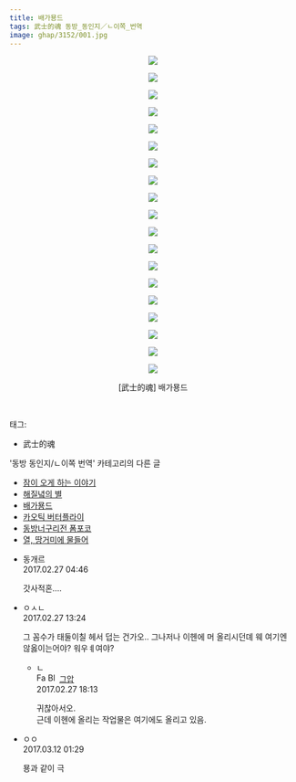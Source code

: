 ```yaml
---
title: 배가묭드
tags: 武士的魂 동방_동인지／ㄴ이쪽_번역
image: ghap/3152/001.jpg
---
```

<div class="article">
<p style="text-align: center; clear: none; float: none;"><img src="{{ site.nasurl }}/ghap/3152/001.jpg"/></p>
<p style="text-align: center; clear: none; float: none;"><img src="{{ site.nasurl }}/ghap/3152/002.jpg"/></p>
<p style="text-align: center; clear: none; float: none;"><img src="{{ site.nasurl }}/ghap/3152/003.jpg"/></p>
<p style="text-align: center; clear: none; float: none;"><img src="{{ site.nasurl }}/ghap/3152/004.jpg"/></p>
<p style="text-align: center; clear: none; float: none;"><img src="{{ site.nasurl }}/ghap/3152/005.jpg"/></p>
<p style="text-align: center; clear: none; float: none;"><img src="{{ site.nasurl }}/ghap/3152/006.jpg"/></p>
<p style="text-align: center; clear: none; float: none;"><img src="{{ site.nasurl }}/ghap/3152/007.jpg"/></p>
<p style="text-align: center; clear: none; float: none;"><img src="{{ site.nasurl }}/ghap/3152/008.jpg"/></p>
<p style="text-align: center; clear: none; float: none;"><img src="{{ site.nasurl }}/ghap/3152/009.jpg"/></p>
<p style="text-align: center; clear: none; float: none;"><img src="{{ site.nasurl }}/ghap/3152/010.jpg"/></p>
<p style="text-align: center; clear: none; float: none;"><img src="{{ site.nasurl }}/ghap/3152/011.jpg"/></p>
<p style="text-align: center; clear: none; float: none;"><img src="{{ site.nasurl }}/ghap/3152/012.jpg"/></p>
<p style="text-align: center; clear: none; float: none;"><img src="{{ site.nasurl }}/ghap/3152/013.jpg"/></p>
<p style="text-align: center; clear: none; float: none;"><img src="{{ site.nasurl }}/ghap/3152/014.jpg"/></p>
<p style="text-align: center; clear: none; float: none;"><img src="{{ site.nasurl }}/ghap/3152/015.jpg"/></p>
<p style="text-align: center; clear: none; float: none;"><img src="{{ site.nasurl }}/ghap/3152/016.jpg"/></p>
<p style="text-align: center; clear: none; float: none;"><img src="{{ site.nasurl }}/ghap/3152/017.jpg"/></p>
<p style="text-align: center; clear: none; float: none;"><img src="{{ site.nasurl }}/ghap/3152/018.jpg"/></p>
<p style="text-align: center; clear: none; float: none;"><img src="{{ site.nasurl }}/ghap/3152/019.jpg"/></p>
<p style="text-align: center; clear: none; float: none;">[武士的魂] 배가묭드</p>
<p><br/></p>
</div><div class="tagTrail">
<p>태그: </p>
<ul>
<li>武士的魂</li>
</ul>
</div><div class="another">
<p>'동방 동인지/ㄴ이쪽 번역' 카테고리의 다른 글</p>
<ul>
<li><a href="/2017-03-02-ghap_3159">잠이 오게 하는 이야기</a></li>
<li><a href="/2017-03-01-ghap_3153">해질녘의 별</a></li>
<li><a href="/2017-02-27-ghap_3152">배가묭드</a></li>
<li><a href="/2017-02-23-ghap_3151">카오틱 버터플라이</a></li>
<li><a href="/2017-02-22-ghap_3150">동방너구리전 폼포코</a></li>
<li><a href="/2017-02-18-ghap_3149">열, 땅거미에 물들어</a></li>
</ul>
</div><div class="cb_module cb_fluid">
<div class="cb_wrt cb_profile">
<div class="comment">
<ul>
<li class="cb_thumb_off" id="comment14926487">
<div class="cb_comment_area">
<div class="cb_info_area">
<div class="cb_section">
<span class="cb_nick_name">동개르</span>
</div>
<div class="cb_section">
<span class="cb_date">2017.02.27 04:46 </span>
</div>
</div>
<div class="cb_dsc_comment">
<p class="cb_dsc">
											갓사적혼....<br/>
</p>
</div>
</div></li>
<li class="cb_thumb_off" id="comment14926709">
<div class="cb_comment_area">
<div class="cb_info_area">
<div class="cb_section">
<span class="cb_nick_name">ㅇㅅㄴ</span>
</div>
<div class="cb_section">
<span class="cb_date">2017.02.27 13:24 </span>
</div>
</div>
<div class="cb_dsc_comment">
<p class="cb_dsc">
											그 꼼수가 태둘이칠 헤서 덥는 건가오.. 그나저나 이헨에 머 올리시던뎨 웨 여기엔 않옳이는어야? 워우ㅖ여야?
										</p>
</div>
<ul>
<li class="cb_thumb_off" id="comment14926938">
<span class="cb_bu_subnode">ㄴ</span>
<div class="cb_comment_area">
<div class="cb_info_area">
<div class="cb_section">
<span class="cb_nick_name"><img alt="Favicon of https://ghaptouhou.tistory.com" height="16" onerror="this.onerror=null;this.parentNode.removeChild(this)" src="https://ghaptouhou.tistory.com/favicon.ico" width="16"/> <img alt="BlogIcon" height="16" onerror="this.parentNode.removeChild(this)" src="https://ghaptouhou.tistory.com/index.gif" width="16"/> <a href="https://ghaptouhou.tistory.com" onclick="return openLinkInNewWindow(this)"> 그압</a><span class="tistoryProfileLayerTrigger" onclick='TistoryProfile.show(event, this, {"title":"\uc800\uae30 \uc774\uac70 \ub098\uc911\uc5d0 \uc218\uc815 \uac00\ub2a5\ud558\ub098\uc694","url":"https:\/\/ghap.tistory.com","nickname":"\uadf8\uc555","items":[]}); return false;'></span></span>
</div>
<div class="cb_section">
<span class="cb_date">2017.02.27 18:13 </span>
</div>
</div>
<div class="cb_dsc_comment">
<p class="cb_dsc">
																귀찮아서오.<br/>
 근데 이헨에 올리는 작업물은 여기에도 올리고 있음.
															</p>
</div>
</div>
</li>
</ul>
</div></li>
<li class="cb_thumb_off" id="comment14937198">
<div class="cb_comment_area">
<div class="cb_info_area">
<div class="cb_section">
<span class="cb_nick_name">ㅇㅇ</span>
</div>
<div class="cb_section">
<span class="cb_date">2017.03.12 01:29 </span>
</div>
</div>
<div class="cb_dsc_comment">
<p class="cb_dsc">
											묭과 같이 극
										</p>
</div>
</div></li>
</ul>
</div>
</div><!-- commentList close -->
</div>